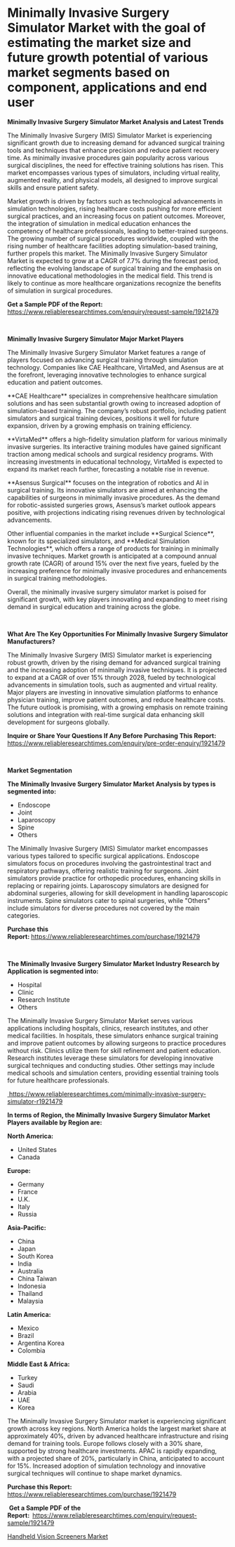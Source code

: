 <p><h1>Minimally Invasive Surgery Simulator Market with the goal of estimating the market size and future growth potential of various market segments based on component, applications and end user</h1></p><p><strong>Minimally Invasive Surgery Simulator Market Analysis and Latest Trends</strong></p>
<p><p>The Minimally Invasive Surgery (MIS) Simulator Market is experiencing significant growth due to increasing demand for advanced surgical training tools and techniques that enhance precision and reduce patient recovery time. As minimally invasive procedures gain popularity across various surgical disciplines, the need for effective training solutions has risen. This market encompasses various types of simulators, including virtual reality, augmented reality, and physical models, all designed to improve surgical skills and ensure patient safety.</p><p>Market growth is driven by factors such as technological advancements in simulation technologies, rising healthcare costs pushing for more efficient surgical practices, and an increasing focus on patient outcomes. Moreover, the integration of simulation in medical education enhances the competency of healthcare professionals, leading to better-trained surgeons. The growing number of surgical procedures worldwide, coupled with the rising number of healthcare facilities adopting simulation-based training, further propels this market. The Minimally Invasive Surgery Simulator Market is expected to grow at a CAGR of 7.7% during the forecast period, reflecting the evolving landscape of surgical training and the emphasis on innovative educational methodologies in the medical field. This trend is likely to continue as more healthcare organizations recognize the benefits of simulation in surgical procedures.</p></p>
<p><strong>Get a Sample PDF of the Report:&nbsp;</strong> <a href="https://www.reliableresearchtimes.com/enquiry/request-sample/1921479?utm_campaign=2241&utm_medium=2&utm_source=Github&utm_content=ia&utm_term=05032025&utm_id=minimally-invasive-surgery-simulator">https://www.reliableresearchtimes.com/enquiry/request-sample/1921479</a></p>
<p>&nbsp;</p>
<p><strong>Minimally Invasive Surgery Simulator Major Market Players</strong></p>
<p><p>The Minimally Invasive Surgery Simulator Market features a range of players focused on advancing surgical training through simulation technology. Companies like CAE Healthcare, VirtaMed, and Asensus are at the forefront, leveraging innovative technologies to enhance surgical education and patient outcomes.</p><p>**CAE Healthcare** specializes in comprehensive healthcare simulation solutions and has seen substantial growth owing to increased adoption of simulation-based training. The company’s robust portfolio, including patient simulators and surgical training devices, positions it well for future expansion, driven by a growing emphasis on training efficiency.</p><p>**VirtaMed** offers a high-fidelity simulation platform for various minimally invasive surgeries. Its interactive training modules have gained significant traction among medical schools and surgical residency programs. With increasing investments in educational technology, VirtaMed is expected to expand its market reach further, forecasting a notable rise in revenue.</p><p>**Asensus Surgical** focuses on the integration of robotics and AI in surgical training. Its innovative simulators are aimed at enhancing the capabilities of surgeons in minimally invasive procedures. As the demand for robotic-assisted surgeries grows, Asensus’s market outlook appears positive, with projections indicating rising revenues driven by technological advancements.</p><p>Other influential companies in the market include **Surgical Science**, known for its specialized simulators, and **Medical Simulation Technologies**, which offers a range of products for training in minimally invasive techniques. Market growth is anticipated at a compound annual growth rate (CAGR) of around 15% over the next five years, fueled by the increasing preference for minimally invasive procedures and enhancements in surgical training methodologies.</p><p>Overall, the minimally invasive surgery simulator market is poised for significant growth, with key players innovating and expanding to meet rising demand in surgical education and training across the globe.</p></p>
<p>&nbsp;</p>
<p><strong>What Are The Key Opportunities For Minimally Invasive Surgery Simulator Manufacturers?</strong></p>
<p><p>The Minimally Invasive Surgery (MIS) Simulator market is experiencing robust growth, driven by the rising demand for advanced surgical training and the increasing adoption of minimally invasive techniques. It is projected to expand at a CAGR of over 15% through 2028, fueled by technological advancements in simulation tools, such as augmented and virtual reality. Major players are investing in innovative simulation platforms to enhance physician training, improve patient outcomes, and reduce healthcare costs. The future outlook is promising, with a growing emphasis on remote training solutions and integration with real-time surgical data enhancing skill development for surgeons globally.</p></p>
<p><strong>Inquire or Share Your Questions If Any Before Purchasing This Report:</strong> <a href="https://www.reliableresearchtimes.com/enquiry/pre-order-enquiry/1921479?utm_campaign=2241&utm_medium=2&utm_source=Github&utm_content=ia&utm_term=05032025&utm_id=minimally-invasive-surgery-simulator">https://www.reliableresearchtimes.com/enquiry/pre-order-enquiry/1921479</a></p>
<p>&nbsp;</p>
<p><strong>Market Segmentation</strong></p>
<p><strong>The Minimally Invasive Surgery Simulator Market Analysis by types is segmented into:</strong></p>
<p><ul><li>Endoscope</li><li>Joint</li><li>Laparoscopy</li><li>Spine</li><li>Others</li></ul></p>
<p><p>The Minimally Invasive Surgery (MIS) Simulator market encompasses various types tailored to specific surgical applications. Endoscope simulators focus on procedures involving the gastrointestinal tract and respiratory pathways, offering realistic training for surgeons. Joint simulators provide practice for orthopedic procedures, enhancing skills in replacing or repairing joints. Laparoscopy simulators are designed for abdominal surgeries, allowing for skill development in handling laparoscopic instruments. Spine simulators cater to spinal surgeries, while "Others" include simulators for diverse procedures not covered by the main categories.</p></p>
<p><strong>Purchase this Report:&nbsp;</strong><a href="https://www.reliableresearchtimes.com/purchase/1921479?utm_campaign=2241&utm_medium=2&utm_source=Github&utm_content=ia&utm_term=05032025&utm_id=minimally-invasive-surgery-simulator">https://www.reliableresearchtimes.com/purchase/1921479</a></p>
<p>&nbsp;</p>
<p><strong>The Minimally Invasive Surgery Simulator Market Industry Research by Application is segmented into:</strong></p>
<p><ul><li>Hospital</li><li>Clinic</li><li>Research Institute</li><li>Others</li></ul></p>
<p><p>The Minimally Invasive Surgery Simulator Market serves various applications including hospitals, clinics, research institutes, and other medical facilities. In hospitals, these simulators enhance surgical training and improve patient outcomes by allowing surgeons to practice procedures without risk. Clinics utilize them for skill refinement and patient education. Research institutes leverage these simulators for developing innovative surgical techniques and conducting studies. Other settings may include medical schools and simulation centers, providing essential training tools for future healthcare professionals.</p></p>
<p><a href="https://www.reliableresearchtimes.com/minimally-invasive-surgery-simulator-r1921479?utm_campaign=2241&utm_medium=2&utm_source=Github&utm_content=ia&utm_term=05032025&utm_id=minimally-invasive-surgery-simulator">&nbsp;https://www.reliableresearchtimes.com/minimally-invasive-surgery-simulator-r1921479</a></p>
<p><strong>In terms of Region, the Minimally Invasive Surgery Simulator Market Players available by Region are:</strong></p>
<p>
    <p> <strong> North America: </strong>
        <ul>
            <li>United States</li>
            <li>Canada</li>
        </ul>
        </p> 
    <p> <strong> Europe: </strong>
        <ul>
            <li>Germany</li>
            <li>France</li>
            <li>U.K.</li>
            <li>Italy</li>
            <li>Russia</li>
        </ul>
        </p> 
    <p> <strong> Asia-Pacific: </strong>
        <ul>
            <li>China</li>
            <li>Japan</li>
            <li>South Korea</li>
            <li>India</li>
            <li>Australia</li>
            <li>China Taiwan</li>
            <li>Indonesia</li>
            <li>Thailand</li>
            <li>Malaysia</li>
        </ul>
        </p> 
    <p> <strong> Latin America: </strong>
        <ul>
            <li>Mexico</li>
            <li>Brazil</li>
            <li>Argentina Korea</li>
            <li>Colombia</li>
        </ul>
        </p> 
    <p> <strong> Middle East & Africa: </strong>
        <ul>
            <li>Turkey</li>
            <li>Saudi</li>
            <li>Arabia</li>
            <li>UAE</li>
            <li>Korea</li>
        </ul>
    </p>
    </p>
<p><p>The Minimally Invasive Surgery Simulator market is experiencing significant growth across key regions. North America holds the largest market share at approximately 40%, driven by advanced healthcare infrastructure and rising demand for training tools. Europe follows closely with a 30% share, supported by strong healthcare investments. APAC is rapidly expanding, with a projected share of 20%, particularly in China, anticipated to account for 15%. Increased adoption of simulation technology and innovative surgical techniques will continue to shape market dynamics.</p></p>
<p><strong>Purchase this Report: </strong><a href="https://www.reliableresearchtimes.com/purchase/1921479?utm_campaign=2241&utm_medium=2&utm_source=Github&utm_content=ia&utm_term=05032025&utm_id=minimally-invasive-surgery-simulator">https://www.reliableresearchtimes.com/purchase/1921479</a></p>
<p>&nbsp;<strong>Get a Sample PDF of the Report:&nbsp;&nbsp;</strong><a href="https://www.reliableresearchtimes.com/enquiry/request-sample/1921479?utm_campaign=2241&utm_medium=2&utm_source=Github&utm_content=ia&utm_term=05032025&utm_id=minimally-invasive-surgery-simulator">https://www.reliableresearchtimes.com/enquiry/request-sample/1921479</a></p>
<p><strong></strong></p>
<p><p><a href="https://github.com/GenaGaines34/Market-Research-Report-List-1/blob/main/handheld-vision-screeners-market.md?utm_campaign=2241&utm_medium=2&utm_source=Github&utm_content=ia&utm_term=05032025&utm_id=minimally-invasive-surgery-simulator">Handheld Vision Screeners Market</a></p></p>
